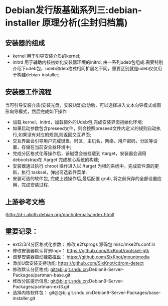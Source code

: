 # Debian发行版基础系列三:debian-installer 原理分析(尘封归档篇)

## 安装器的组成

* kernel  用于引导安装介质的kernel;
* initrd  用于辅助内核初始化安装器环境的initrd, 由一系列udeb包组成.需要特别介绍下udeb包，udeb和deb格式相同扩展名不同，重要区别就是udeb仅仅用于构建debian-installer;

## 安装器工作流程

当可引导安装介质(安装光盘，安装U盘)启动后，可以选择进入文本向导模式或图形向导模式，然后完成如下操作

* 加载 kernel，initrd，加载额外的Udeb包,完成安装界面初始化环境;
* 如果启动参数包含preseed文件，则会按照preseed文件内定义的规则自动执行,如果没有对应的规则,则返回交互界面;
* 交互界面会引导用户完成键盘，时区，主机名，网络，用户密码，分区等设置，存储在当前安全器环境中;
* 完成分区格式化等操作后，该磁盘会被挂载到 /target，安装器会调用debootstrap在 /target 完成核心系统的构建;
* 安装器通过执行 chroot 操作进入以 /target 为根的系统中，完成软件源的更新，执行 tasksel，弹出可选软件菜单;
* 安装可选的软件包, 完成上述操作后,最后配置 grub, 将之前保存的全部设置应用，完成安装过程. 

## 上游参考文档

(http://d-i.alioth.debian.org/doc/internals/index.html)


## 重要记录：

* ext2/3/4分区格式化参数： 修改 e2fsprogs 源码包 misc/mke2fs.conf.in 
* 修改安装器默认背景logo： https://github.com/SixKnot/rootskel-gtk
* 调整安装器自动挂载磁盘： https://github.com/SixKnot/mountmedia
* 添加U盘安装支持功能:     https://github.com/SixKnot/cdrom-detect
* 修改默认分区格式:        git@bj.git.sndu.cn:Debian9-Server-Packages/partman-base.git
* 修改分区提示信息:        git@bj.git.sndu.cn:Debian9-Server-Packages/partman-ext3.git 
* 选择内核软件包：         git@@bj.git.sndu.cn:Debian9-Server-Packages/base-installer.git
